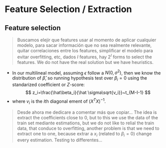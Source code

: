 # Feature Selection / Extraction
## Feature selection
> Buscamos elejir que features usar al momento de aplicar cualquier modelo, para sacar información que no sea realmente relevante, quitar correlaciones entre los features, simplificar el modelo para evitar overfitting, etc, dados $I$ features, hay $2^I$ forms to select the features. We do not have the real solution but we have heuristics.
- In our multilineal model, assuming $\epsilon$ follow a $N(0,\sigma^2)$, then we know the distribution of $\hat\beta$, so running hypothesis test over $\beta_i=0$ using the standarized coefficient or $Z$-score:
$$
z_i=\frac{\hat\beta_i}{\hat \sigma\sqrt{v_i}}~t_{M-I-1}
$$
- where $v_i$ is the $i$th diagonal ement of $(X^TX)^{-1}$.
> Desde ahora me dedicare a comentar más que copiar...
> The idea is extract the coefficients close to 0, but to this we use the data of the train set mediante estimations, but we do not like to relial the train data, that conduce to overfitting, another problem is that we need to extract one to one, because extrar a $x_i$ (related to $\beta_i=0$) change every estimation.
> Testing to differentes...